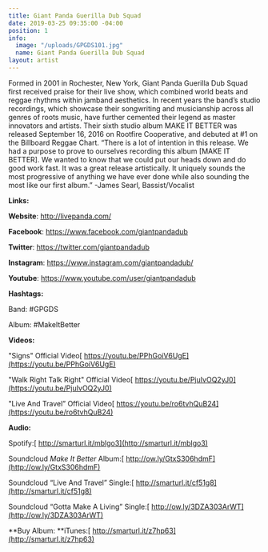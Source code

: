 ```yaml
---
title: Giant Panda Guerilla Dub Squad
date: 2019-03-25 09:35:00 -04:00
position: 1
info:
  image: "/uploads/GPGDS101.jpg"
  name: Giant Panda Guerilla Dub Squad
layout: artist
---
```


Formed in 2001 in Rochester, New York, Giant Panda Guerilla Dub Squad first received praise for their live show, which combined world beats and reggae rhythms within jamband aesthetics. In recent years the band’s studio recordings, which showcase their songwriting and musicianship across all genres of roots music, have further cemented their legend as master innovators and artists. Their sixth studio album MAKE IT BETTER was released September 16, 2016 on Rootfire Cooperative, and debuted at #1 on the Billboard Reggae Chart. “There is a lot of intention in this release. We had a purpose to prove to ourselves recording this album \[MAKE IT BETTER\]. We wanted to know that we could put our heads down and do good work fast. It was a great release artistically. It uniquely sounds the most progressive of anything we have ever done while also sounding the most like our first album.” -James Searl, Bassist/Vocalist

**Links:**

**Website**: http://livepanda.com/

**Facebook**: https://www.facebook.com/giantpandadub

**Twitter**: https://twitter.com/giantpandadub

**Instagram**: https://www.instagram.com/giantpandadub/

**Youtube**: https://www.youtube.com/user/giantpandadub

**Hashtags:**

Band: #GPGDS

Album: #MakeItBetter

**Videos:**

"Signs" Official Video[ https://youtu.be/PPhGoiV6UgE](https://youtu.be/PPhGoiV6UgE)

"Walk Right Talk Right" Official Video[ https://youtu.be/PjuIvOQ2yJ0](https://youtu.be/PjuIvOQ2yJ0)

"Live And Travel” Official Video[ https://youtu.be/ro6tvhQuB24](https://youtu.be/ro6tvhQuB24)

**Audio:**

Spotify:[ http://smarturl.it/mblgo3](http://smarturl.it/mblgo3)

Soundcloud *Make It Better* Album:[ http://ow.ly/GtxS306hdmF](http://ow.ly/GtxS306hdmF)

Soundcloud “Live And Travel” Single:[ http://smarturl.it/cf51g8](http://smarturl.it/cf51g8)

Soundcloud “Gotta Make A Living” Single:[ http://ow.ly/3DZA303ArWT](http://ow.ly/3DZA303ArWT)

**Buy Album: **iTunes:[ http://smarturl.it/z7hp63](http://smarturl.it/z7hp63)